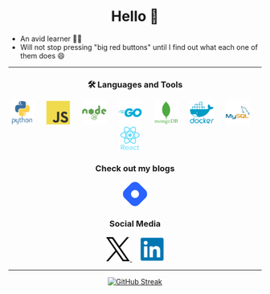 <div align="center">
	<h1>
		Hello 👋
	</h1>
</div>

* An avid learner 👨‍🎓
* Will not stop pressing "big red buttons" until I find out what each one of them does 😄

---

<div align="center">
	<h3> 🛠️ Languages and Tools</h3>
	<img src="https://github.com/devicons/devicon/blob/master/icons/python/python-original-wordmark.svg"
		title="JavaScript" alt="Python" width="48" height="48"/>&nbsp; &nbsp; &nbsp;
	<img src="https://github.com/devicons/devicon/blob/master/icons/javascript/javascript-original.svg"
		title="JavaScript" alt="JavaScript" width="48" height="48"/>&nbsp; &nbsp; &nbsp;
	<img src="https://github.com/devicons/devicon/blob/master/icons/nodejs/nodejs-plain-wordmark.svg"
		title="NodeJS" alt="NodeJS" width="48" height="48"/>&nbsp; &nbsp; &nbsp;
	<img src="https://github.com/devicons/devicon/blob/master/icons/go/go-original-wordmark.svg"
		title="Go" alt="Go" width="48" height="48"/>&nbsp; &nbsp; &nbsp;
	<img src="https://github.com/devicons/devicon/blob/master/icons/mongodb/mongodb-plain-wordmark.svg"
		title="MongoDB" alt="MongoDB" width="48" height="48"/>&nbsp; &nbsp; &nbsp;	
	<img src="https://github.com/devicons/devicon/blob/master/icons/docker/docker-plain-wordmark.svg"
		title="Docker" alt="Docker" width="48" height="48"/>&nbsp; &nbsp; &nbsp;
	<img src="https://github.com/devicons/devicon/blob/master/icons/mysql/mysql-original-wordmark.svg"
		title="MySQL"  alt="MySQL" width="48" height="48"/>&nbsp; &nbsp; &nbsp;
	<img src="https://github.com/devicons/devicon/blob/master/icons/react/react-original-wordmark.svg"
		title="React" alt="React" width="48" height="48"/>&nbsp; &nbsp; &nbsp;
	<h3>Check out my blogs</h3>
		<a href="https://rudrakshnanavaty.hashnode.dev">
			<img src="Hashnode logo.png" title="Twitter" alt="Twitter" width="48" height="48"/>
		</a>
	<h3>Social Media</h3>
		<a href="https://twitter.com/rdxNanavaty">
			<img src="https://github.com/devicons/devicon/blob/master/icons/twitter/twitter-original.svg" title="Twitter" alt="Twitter" width="48" height="48"/>
		</a>
		&nbsp;&nbsp;&nbsp;
		<a href="https://www.linkedin.com/in/RudrakshNanavaty">
			<img src="https://github.com/devicons/devicon/blob/master/icons/linkedin/linkedin-original.svg" title="LinkedIn" alt="LinkedIn" width="48" height="48"/>
		</a>

---

[![GitHub Streak](https://github-readme-streak-stats.herokuapp.com?user=RudrakshNanavaty&theme=nord&hide_border=true&border_radius=12&date_format=j%2Fn%5B%2FY%5D)](https://git.io/streak-stats)
</div> 
